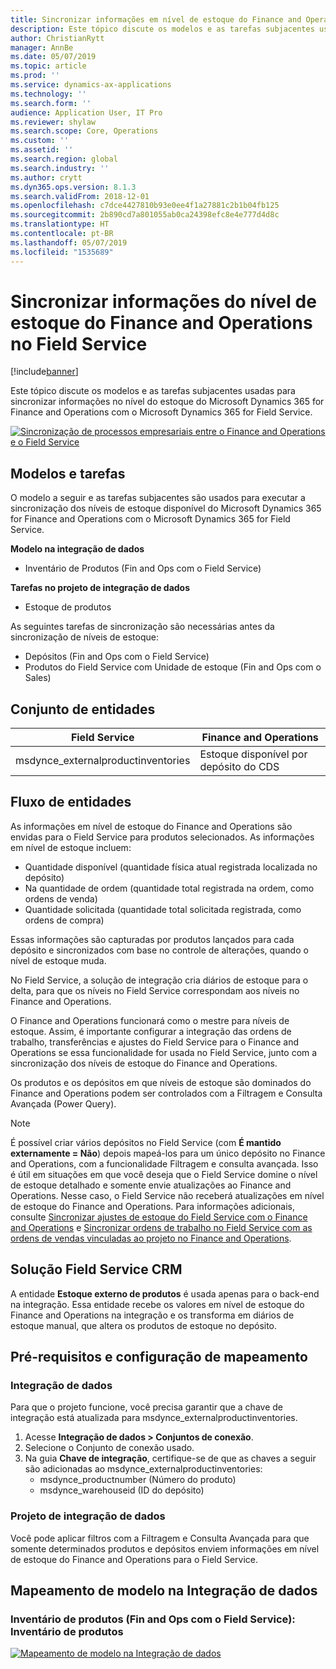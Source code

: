 ```yaml
---
title: Sincronizar informações em nível de estoque do Finance and Operations no Field Service
description: Este tópico discute os modelos e as tarefas subjacentes usadas para sincronizar informações no nível do estoque do Microsoft Dynamics 365 for Finance and Operations com o Microsoft Dynamics 365 for Field Service.
author: ChristianRytt
manager: AnnBe
ms.date: 05/07/2019
ms.topic: article
ms.prod: ''
ms.service: dynamics-ax-applications
ms.technology: ''
ms.search.form: ''
audience: Application User, IT Pro
ms.reviewer: shylaw
ms.search.scope: Core, Operations
ms.custom: ''
ms.assetid: ''
ms.search.region: global
ms.search.industry: ''
ms.author: crytt
ms.dyn365.ops.version: 8.1.3
ms.search.validFrom: 2018-12-01
ms.openlocfilehash: c7dce4427810b93e0ee4f1a27881c2b1b04fb125
ms.sourcegitcommit: 2b890cd7a801055ab0ca24398efc8e4e777d4d8c
ms.translationtype: HT
ms.contentlocale: pt-BR
ms.lasthandoff: 05/07/2019
ms.locfileid: "1535689"
---
```

# <a name="synchronize-inventory-level-information-from-finance-and-operations-to-field-service"></a>Sincronizar informações do nível de estoque do Finance and Operations no Field Service 

[!include[banner](../includes/banner.md)]

Este tópico discute os modelos e as tarefas subjacentes usadas para sincronizar informações no nível do estoque do Microsoft Dynamics 365 for Finance and Operations com o Microsoft Dynamics 365 for Field Service.

[![Sincronização de processos empresariais entre o Finance and Operations e o Field Service](./media/FSOnHandOW.png)](./media/FSOnHandOW.png)

## <a name="templates-and-tasks"></a>Modelos e tarefas
O modelo a seguir e as tarefas subjacentes são usados para executar a sincronização dos níveis de estoque disponível do Microsoft Dynamics 365 for Finance and Operations com o Microsoft Dynamics 365 for Field Service.

**Modelo na integração de dados**
- Inventário de Produtos (Fin and Ops com o Field Service)
  
**Tarefas no projeto de integração de dados**
- Estoque de produtos

As seguintes tarefas de sincronização são necessárias antes da sincronização de níveis de estoque:
- Depósitos (Fin and Ops com o Field Service) 
- Produtos do Field Service com Unidade de estoque (Fin and Ops com o Sales) 

## <a name="entity-set"></a>Conjunto de entidades

| Field Service                      | Finance and Operations                 |
|------------------------------------|----------------------------------------|
| msdynce_externalproductinventories | Estoque disponível por depósito do CDS     |

## <a name="entity-flow"></a>Fluxo de entidades
As informações em nível de estoque do Finance and Operations são envidas para o Field Service para produtos selecionados. As informações em nível de estoque incluem: 
- Quantidade disponível (quantidade física atual registrada localizada no depósito)
- Na quantidade de ordem (quantidade total registrada na ordem, como ordens de venda)
- Quantidade solicitada (quantidade total solicitada registrada, como ordens de compra)

Essas informações são capturadas por produtos lançados para cada depósito e sincronizados com base no controle de alterações, quando o nível de estoque muda.

No Field Service, a solução de integração cria diários de estoque para o delta, para que os níveis no Field Service correspondam aos níveis no Finance and Operations.

O Finance and Operations funcionará como o mestre para níveis de estoque. Assim, é importante configurar a integração das ordens de trabalho, transferências e ajustes do Field Service para o Finance and Operations se essa funcionalidade for usada no Field Service, junto com a sincronização dos níveis de estoque do Finance and Operations.

Os produtos e os depósitos em que níveis de estoque são dominados do Finance and Operations podem ser controlados com a Filtragem e Consulta Avançada (Power Query).

> [!NOTE]
> É possível criar vários depósitos no Field Service (com **É mantido externamente = Não**) depois mapeá-los para um único depósito no Finance and Operations, com a funcionalidade Filtragem e consulta avançada. Isso é útil em situações em que você deseja que o Field Service domine o nível de estoque detalhado e somente envie atualizações ao Finance and Operations. Nesse caso, o Field Service não receberá atualizações em nível de estoque do Finance and Operations. Para informações adicionais, consulte [Sincronizar ajustes de estoque do Field Service com o Finance and Operations](https://docs.microsoft.com/dynamics365/unified-operations/supply-chain/sales-marketing/synchronize-inventory-adjustments) e [Sincronizar ordens de trabalho no Field Service com as ordens de vendas vinculadas ao projeto no Finance and Operations](https://docs.microsoft.com/dynamics365/unified-operations/supply-chain/sales-marketing/field-service-work-order).

## <a name="field-service-crm-solution"></a>Solução Field Service CRM
A entidade **Estoque externo de produtos** é usada apenas para o back-end na integração. Essa entidade recebe os valores em nível de estoque do Finance and Operations na integração e os transforma em diários de estoque manual, que altera os produtos de estoque no depósito.

## <a name="prerequisites-and-mapping-setup"></a>Pré-requisitos e configuração de mapeamento

### <a name="data-integration"></a>Integração de dados
Para que o projeto funcione, você precisa garantir que a chave de integração está atualizada para msdynce_externalproductinventories.
1.  Acesse **Integração de dados > Conjuntos de conexão**.
2.  Selecione o Conjunto de conexão usado.
3.  Na guia **Chave de integração**, certifique-se de que as chaves a seguir são adicionadas ao msdynce_externalproductinventories:
      - msdynce_productnumber (Número do produto)
      - msdynce_warehouseid (ID do depósito)
      
### <a name="data-integration-project"></a>Projeto de integração de dados
Você pode aplicar filtros com a Filtragem e Consulta Avançada para que somente determinados produtos e depósitos enviem informações em nível de estoque do Finance and Operations para o Field Service.

## <a name="template-mapping-in-data-integration"></a>Mapeamento de modelo na Integração de dados

### <a name="product-inventory-fin-and-ops-to-field-service-product-inventory"></a>Inventário de produtos (Fin and Ops com o Field Service): Inventário de produtos

[![Mapeamento de modelo na Integração de dados](./media/FSinventoryLevel1.png)](./media/FSinventoryLevel1.png)
